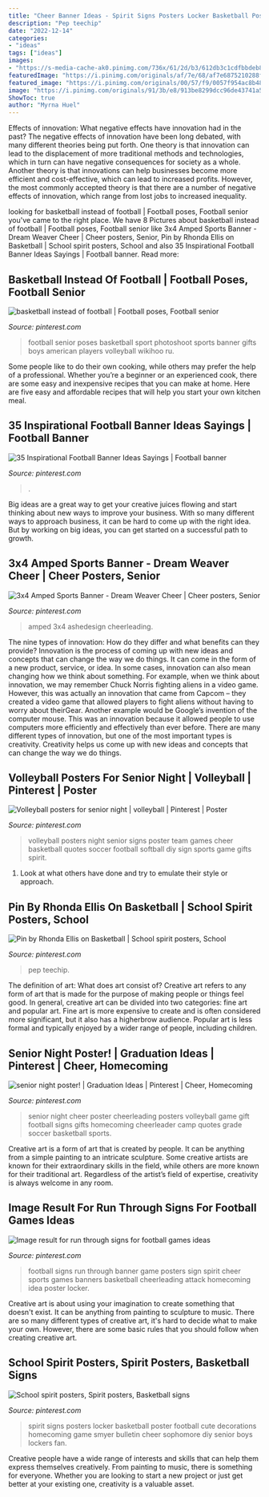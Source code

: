 ```yaml
---
title: "Cheer Banner Ideas - Spirit Signs Posters Locker Basketball Poster Football Cute Decorations Homecoming Game Smyer Bulletin Cheer Sophomore Diy Senior Boys Lockers Fan"
description: "Pep teechip"
date: "2022-12-14"
categories:
- "ideas"
tags: ["ideas"]
images:
- "https://s-media-cache-ak0.pinimg.com/736x/61/2d/b3/612db3c1cdfbbdeb81bfedcea1b356e9.jpg"
featuredImage: "https://i.pinimg.com/originals/af/7e/68/af7e6875210288fefa77c9d82c6f2393.jpg"
featured_image: "https://i.pinimg.com/originals/00/57/f9/0057f954ac8b4811641ffbdc960b92bc.jpg"
image: "https://i.pinimg.com/originals/91/3b/e8/913be8299dcc96de43741a5e42de4ddd.jpg"
ShowToc: true
author: "Myrna Huel"
---
```



Effects of innovation: What negative effects have innovation had in the past?
The negative effects of innovation have been long debated, with many different theories being put forth. One theory is that innovation can lead to the displacement of more traditional methods and technologies, which in turn can have negative consequences for society as a whole. Another theory is that innovations can help businesses become more efficient and cost-effective, which can lead to increased profits. However, the most commonly accepted theory is that there are a number of negative effects of innovation, which range from lost jobs to increased inequality.

	

		
looking for basketball instead of football | Football poses, Football senior you've came to the right place. We have 8 Pictures about basketball instead of football | Football poses, Football senior like 3x4 Amped Sports Banner - Dream Weaver Cheer | Cheer posters, Senior, Pin by Rhonda Ellis on Basketball | School spirit posters, School and also 35 Inspirational Football Banner Ideas Sayings | Football banner. Read more:
		
    
## Basketball Instead Of Football | Football Poses, Football Senior

<img loading=lazy src="https://i.pinimg.com/originals/c6/b2/1b/c6b21bcbdb19a45f057131d41fcb704b.jpg" onerror="this.onerror=null;this.src='https://tse2.mm.bing.net/th?id=OIP.YmaJLFIHpTDAFQu8vlKV7AHaKj&amp;pid=15.1';" alt="basketball instead of football | Football poses, Football senior">

_Source: pinterest.com_

>football senior poses basketball sport photoshoot sports banner gifts boys american players volleyball wikihoo ru. 

	

Some people like to do their own cooking, while others may prefer the help of a professional. Whether you’re a beginner or an experienced cook, there are some easy and inexpensive recipes that you can make at home. Here are five easy and affordable recipes that will help you start your own kitchen meal.

    
## 35 Inspirational Football Banner Ideas Sayings | Football Banner

<img loading=lazy src="https://i.pinimg.com/736x/af/91/8c/af918c7a646337338a379804a1b12086.jpg" onerror="this.onerror=null;this.src='https://tse1.mm.bing.net/th?id=OIP._YKRDkl18cKiEsZzub_ovgHaFj&amp;pid=15.1';" alt="35 Inspirational Football Banner Ideas Sayings | Football banner">

_Source: pinterest.com_

>. 

	

Big ideas are a great way to get your creative juices flowing and start thinking about new ways to improve your business. With so many different ways to approach business, it can be hard to come up with the right idea. But by working on big ideas, you can get started on a successful path to growth.

    
## 3x4 Amped Sports Banner - Dream Weaver Cheer | Cheer Posters, Senior

<img loading=lazy src="https://i.pinimg.com/originals/91/3b/e8/913be8299dcc96de43741a5e42de4ddd.jpg" onerror="this.onerror=null;this.src='https://tse4.mm.bing.net/th?id=OIP.TFMJm9dTFW472AMksWALWQHaHa&amp;pid=15.1';" alt="3x4 Amped Sports Banner - Dream Weaver Cheer | Cheer posters, Senior">

_Source: pinterest.com_

>amped 3x4 ashedesign cheerleading. 

	

The nine types of innovation: How do they differ and what benefits can they provide?
Innovation is the process of coming up with new ideas and concepts that can change the way we do things. It can come in the form of a new product, service, or idea. In some cases, innovation can also mean changing how we think about something. For example, when we think about innovation, we may remember Chuck Norris fighting aliens in a video game. However, this was actually an innovation that came from Capcom – they created a video game that allowed players to fight aliens without having to worry about theirGear. Another example would be Google’s invention of the computer mouse. This was an innovation because it allowed people to use computers more efficiently and effectively than ever before. There are many different types of innovation, but one of the most important types is creativity. Creativity helps us come up with new ideas and concepts that can change the way we do things.

    
## Volleyball Posters For Senior Night | Volleyball | Pinterest | Poster

<img loading=lazy src="https://s-media-cache-ak0.pinimg.com/736x/d9/e7/36/d9e7367145ffb67167706d53d2adca6b.jpg" onerror="this.onerror=null;this.src='https://tse4.mm.bing.net/th?id=OIP.GHvSH2UB2oXQyD7foVIZBQHaJ7&amp;pid=15.1';" alt="Volleyball posters for senior night | volleyball | Pinterest | Poster">

_Source: pinterest.com_

>volleyball posters night senior signs poster team games cheer basketball quotes soccer football softball diy sign sports game gifts spirit. 

	

1. Look at what others have done and try to emulate their style or approach.

    
## Pin By Rhonda Ellis On Basketball | School Spirit Posters, School

<img loading=lazy src="https://i.pinimg.com/originals/af/7e/68/af7e6875210288fefa77c9d82c6f2393.jpg" onerror="this.onerror=null;this.src='https://tse1.mm.bing.net/th?id=OIP.u-gXbWZ6JBINEVi29kBbKwHaFj&amp;pid=15.1';" alt="Pin by Rhonda Ellis on Basketball | School spirit posters, School">

_Source: pinterest.com_

>pep teechip. 

	

The definition of art: What does art consist of?
Creative art refers to any form of art that is made for the purpose of making people or things feel good. In general, creative art can be divided into two categories: fine art and popular art. Fine art is more expensive to create and is often considered more significant, but it also has a higherbrow audience. Popular art is less formal and typically enjoyed by a wider range of people, including children.

    
## Senior Night Poster! | Graduation Ideas | Pinterest | Cheer, Homecoming

<img loading=lazy src="https://s-media-cache-ak0.pinimg.com/736x/61/2d/b3/612db3c1cdfbbdeb81bfedcea1b356e9.jpg" onerror="this.onerror=null;this.src='https://tse3.mm.bing.net/th?id=OIP.70UdIZI8lfC56u2uB_ctHQHaJ3&amp;pid=15.1';" alt="senior night poster! | Graduation Ideas | Pinterest | Cheer, Homecoming">

_Source: pinterest.com_

>senior night cheer poster cheerleading posters volleyball game gift football signs gifts homecoming cheerleader camp quotes grade soccer basketball sports. 

	

Creative art is a form of art that is created by people. It can be anything from a simple painting to an intricate sculpture. Some creative artists are known for their extraordinary skills in the field, while others are more known for their traditional art. Regardless of the artist’s field of expertise, creativity is always welcome in any room.

    
## Image Result For Run Through Signs For Football Games Ideas

<img loading=lazy src="https://i.pinimg.com/originals/00/57/f9/0057f954ac8b4811641ffbdc960b92bc.jpg" onerror="this.onerror=null;this.src='https://tse2.mm.bing.net/th?id=OIP.4I0vJ3kZx7hdfE2dlk_5vwHaFh&amp;pid=15.1';" alt="Image result for run through signs for football games ideas">

_Source: pinterest.com_

>football signs run through banner game posters sign spirit cheer sports games banners basketball cheerleading attack homecoming idea poster locker. 

	

Creative art is about using your imagination to create something that doesn't exist. It can be anything from painting to sculpture to music. There are so many different types of creative art, it's hard to decide what to make your own. However, there are some basic rules that you should follow when creating creative art.

    
## School Spirit Posters, Spirit Posters, Basketball Signs

<img loading=lazy src="https://i.pinimg.com/originals/2e/43/6c/2e436ca97c8fc84d7e908323209980eb.jpg" onerror="this.onerror=null;this.src='https://tse3.mm.bing.net/th?id=OIP.PYqT6vFW1tQZYiUwZVOqVgHaNJ&amp;pid=15.1';" alt="School spirit posters, Spirit posters, Basketball signs">

_Source: pinterest.com_

>spirit signs posters locker basketball poster football cute decorations homecoming game smyer bulletin cheer sophomore diy senior boys lockers fan. 

	

Creative people have a wide range of interests and skills that can help them express themselves creatively. From painting to music, there is something for everyone. Whether you are looking to start a new project or just get better at your existing one, creativity is a valuable asset.

